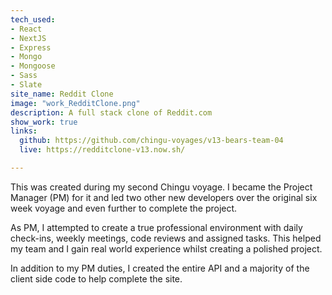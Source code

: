 ```yaml
---
tech_used:
- React
- NextJS
- Express
- Mongo
- Mongoose
- Sass
- Slate
site_name: Reddit Clone
image: "work_RedditClone.png"
description: A full stack clone of Reddit.com
show_work: true
links:
  github: https://github.com/chingu-voyages/v13-bears-team-04
  live: https://redditclone-v13.now.sh/

---
```

This was created during my second Chingu voyage. I became the Project Manager (PM) for it and led two other new developers over the original six week voyage and even further to complete the project. 

As PM, I attempted to create a true professional environment with daily check-ins, weekly meetings, code reviews and assigned tasks. This helped my team and I gain real world experience whilst creating a polished project.

In addition to my PM duties, I created the entire API and a majority of the client side code to help complete the site.